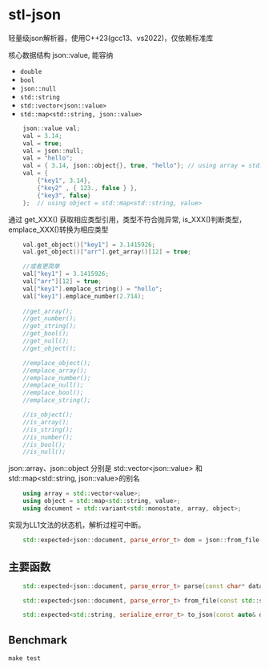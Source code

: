 # stl-json

轻量级json解析器，使用C++23(gcc13、vs2022)，仅依赖标准库

核心数据结构 json::value, 能容纳

- `double`
- `bool`
- `json::null`
- `std::string`
- `std::vector<json::value>`
- `std::map<std::string, json::value>`  

```c++
    json::value val;
    val = 3.14;
    val = true;
    val = json::null;
    val = "hello";
    val = { 3.14, json::object{}, true, "hello"}; // using array = std::vector<value>;
    val = {
        {"key1", 3.14},
        {"key2" , { 123., false } },
        {"key3", false}
    };  // using object = std::map<std::string, value>
```


通过 get_XXX() 获取相应类型引用，类型不符合抛异常, is_XXX()判断类型，emplace_XXX()转换为相应类型

```c++
    val.get_object()["key1"] = 3.1415926;
    val.get_object()["arr"].get_array()[12] = true;

    //或者更简单
    val["key1"] = 3.1415926; 
    val["arr"][12] = true;
    val["key1"].emplace_string() = "hello";
    val["key1"].emplace_number(2.714);
    
    //get_array();
    //get_number();
    //get_string();
    //get_bool();
    //get_null();
    //get_object();

    //emplace_object();
    //emplace_array();
    //emplace_number();
    //emplace_null();
    //emplace_bool();
    //emplace_string();

    //is_object();
    //is_array();
    //is_string();
    //is_number();
    //is_bool();
    //is_null();
```

json::array、json::object 分别是 std::vector\<json::value> 和 std::map\<std::string, json::value>的别名

```c++
    using array = std::vector<value>;
    using object = std::map<std::string, value>;
    using document = std::variant<std::monostate, array, object>;

```
实现为LL1文法的状态机，解析过程可中断。

```c++
    std::expected<json::document, parse_error_t> dom = json::from_file(R"(Big.json)", 4096); //每次只有4KB数据被读入内存。 

```
主要函数
-

```c++
    std::expected<json::document, parse_error_t> parse(const char* data, size_t size, int depth = 19);

    std::expected<json::document, parse_error_t> from_file(const std::string& path, size_t buf_size = 4096, int depth = 19);

    std::expected<std::string, serialize_error_t> to_json(const auto& dom);

```
Benchmark
-

```shell
make test
```